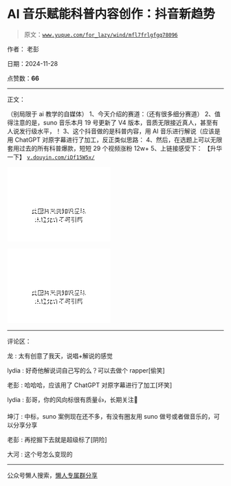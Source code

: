 # AI 音乐赋能科普内容创作：抖音新趋势

> 原文：[`www.yuque.com/for_lazy/wind/mfl7frlgfgq78096`](https://www.yuque.com/for_lazy/wind/mfl7frlgfgq78096)

作者： 老彭

日期：2024-11-28

点赞数：**66**

* * *

正文：

（别局限于 ai 教学的自媒体） 1、今天介绍的赛道：（还有很多细分赛道）
2、值得注意的是，suno 音乐本月 19 号更新了 V4 版本，音质无限接近真人，甚至有人说发行级水平，！
3、这个抖音做的是科普内容，用 AI 音乐进行解说（应该是用 ChatGPT 对原字幕进行了加工，反正类似思路：
4、然后，在选题上可以无限套用过去的所有科普爆款，短短 29 个视频涨粉 12w+ 5、上链接感受下： 【升华一下】 [`v.douyin.com/iDf15W5x/`](https://v.douyin.com/iDf15W5x/)

![](img/0490b36a130c327eed592c3a1707d915.png "None")

![](img/5311c3ec34360a327e1f396c90143474.png "None")

* * *

评论区：

龙 : 太有创意了我天，说唱+解说的感觉

lydia : 好奇他解说词自己写的么？可以去做个 rapper[偷笑]

老彭 : 哈哈哈，应该用了 ChatGPT 对原字幕进行了加工[坏笑]

lydia : 彭哥，你的风向标很有质量👍，长期关注🤩

坤汀 : 中标，suno 案例现在还不多，有没有圈友用 suno 做号或者做音乐的，可以分享分享

老彭 : 再挖掘下去就是超级标了[阴险]

大河 : 这个号怎么变现的

* * *

公众号懒人搜索，[懒人专属群分享](https://lazybook.fun/#/blog/group)